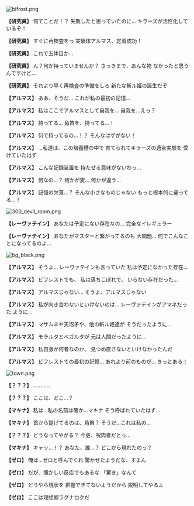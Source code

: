 
![bifrost.png](../images/backgrounds/bifrost.png)

**【研究員】**
何てことだ！？
失敗したと思っていたのに…
キラーズが活性化しているぞ！

**【研究員】**
すぐに再検査をっ
実験体アルマス、定着成功！

**【研究員】**
これで五体目か…

**【研究員】**
ん？何か持っていませんか？
さっきまで、あんな物
なかったと思うんですけど…

**【研究員】**
それより早く再検査の準備をしろ
新たな斬ル姫の誕生だぞ

**【アルマス】**
ああ、そうだ…
これが私の最初の記憶…

**【アルマス】**
私はここでアルマスとして自我を…
自我を…えっ？

**【アルマス】**
持ってる…
角笛を、持ってる…！

**【アルマス】**
何で持ってるの…！？
そんなはずがない！

**【アルマス】**
…私達は、この培養槽の中で
育てられてキラーズの適合実験を
受けていたはず

**【アルマス】**
こんな記録装置を
持たせる意味がないわっ…

**【アルマス】**
何なの…？
何かが変…
何かが違う…

**【アルマス】**
記憶の欠落…？
そんな小さなものじゃない
もっと根本的に違ってる…！

![300_devil_room.png](../images/backgrounds/300_devil_room.png)

**【レーヴァテイン】**
あなたは予定にない存在なの…
完全なイレギュラー

**【レーヴァテイン】**
あなたがマスターと繋がってるのも
大問題…
何でこんなことになってるのよ…

![bg_black.png](../images/backgrounds/bg_black.png)

**【アルマス】**
そうよ…
レーヴァテインも言っていた
私は予定になかった存在…

**【アルマス】**
ビフレストでも、
私は落ちこぼれで、
いらない存在だった…

**【アルマス】**
アルマスじゃない…
そうよ、アルマスじゃない

**【アルマス】**
私が向き合わないといけないのは…
レーヴァテインがアマネだった
ように…

**【アルマス】**
マサムネや天沼矛や、他の斬ル姫達が
そうだったように…

**【アルマス】**
モラルタとベガルタが
元は人間だったように…

**【アルマス】**
私自身が何者なのか、
見つめ直さないといけなかったんだ

**【アルマス】**
ビフレストでの最初の記憶…
あれより前のものが…
きっとある！

![town.png](../images/backgrounds/town.png)

**【？？？】**
…………

**【？？？】**
ここは、どこ…？

**【マキナ】**
私は…私の名前は確か…マキナ
そう呼ばれていたはず…

**【マキナ】**
首から提げてるのは、角笛？
そうだ…これは私の…

**【？？？】**
どうなってやがる？
今更、呪肉者だとっ…

**【マキナ】**
キャッ…！？
あなた、誰…？
どこから現れたのっ？

**【ゼロ】**
俺は…ゼロと呼んでくれ
驚かせたようだな、すまん

**【ゼロ】**
だが、懐かしい反応でもあるな
「驚き」なんて

**【ゼロ】**
どうやら現状を
把握できてないようだから
説明してやるよ

**【ゼロ】**
ここは理想郷ラグナロクだ